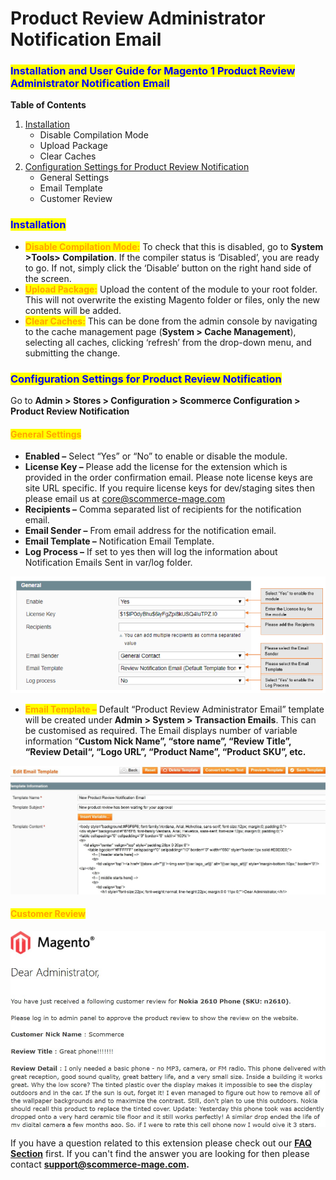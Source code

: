 # Product Review Administrator Notification Email

### <mark style="color:blue;">Installation and User Guide for Magento 1 Product Review Administrator Notification Email</mark>

**Table of Contents**

1. [Installation ](product-review-administrator-notification-email.md#\_bookmark0)
   * Disable Compilation Mode&#x20;
   * Upload Package&#x20;
   * Clear Caches&#x20;
2. [Configuration Settings for Product Review Notification ](product-review-administrator-notification-email.md#\_bookmark4)
   * General Settings&#x20;
   * Email Template&#x20;
   * Customer Review&#x20;

### <mark style="color:blue;">Installation</mark> <a href="#_bookmark0" id="_bookmark0"></a>

* <mark style="color:orange;">**Disable Compilation Mode:**</mark> To check that this is disabled, go to **System >Tools> Compilation**. If the compiler status is ‘Disabled’, you are ready to go. If not, simply click the ‘Disable’ button on the right hand side of the screen.
* <mark style="color:orange;">**Upload Package:**</mark> Upload the content of the module to your root folder. This will not overwrite the existing Magento folder or files, only the new contents will be added.
* <mark style="color:orange;">**Clear Caches:**</mark> This can be done from the admin console by navigating to the cache management page (**System > Cache Management**), selecting all caches, clicking ‘refresh’ from the drop-down menu, and submitting the change.

### <mark style="color:blue;">Configuration Settings for Product Review Notification</mark> <a href="#_bookmark4" id="_bookmark4"></a>

Go to **Admin > Stores > Configuration > Scommerce Configuration > Product Review Notification**

#### <mark style="color:orange;">General Settings</mark> <a href="#_bookmark5" id="_bookmark5"></a>

* **Enabled –** Select “Yes” or “No” to enable or disable the module.
* **License Key –** Please add the license for the extension which is provided in the order confirmation email. Please note license keys are site URL specific. If you require license keys for dev/staging sites then please email us at [core@scommerce-mage.com](mailto:core@scommerce-mage.com)
* **Recipients –** Comma separated list of recipients for the notification email.
* **Email Sender –** From email address for the notification email.
* **Email Template –** Notification Email Template.
* **Log Process –** If set to yes then will log the information about Notification Emails Sent in var/log folder.

![](../../.gitbook/assets/prodcutreview.jpg)

* <mark style="color:orange;">**Email Template –**</mark> Default “Product Review Administrator Email” template will be created under **Admin > System > Transaction Emails**. This can be customised as required. The Email displays number of variable information “**Custom Nick Name”, “store name”, “Review Title”, “Review Detail“, “Logo URL”, “Product Name”, “Product SKU”, etc.**

![](<../../.gitbook/assets/2 (60)>)

#### <mark style="color:orange;">Customer Review</mark> <a href="#_bookmark7" id="_bookmark7"></a>

![](<../../.gitbook/assets/3 (70)>)

If you have a question related to this extension please check out our [**FAQ Section**](https://www.scommerce-mage.com/magento-product-review-notification-email.html#faq) first. If you can't find the answer you are looking for then please contact [**support@scommerce-mage.com**](mailto:core@scommerce-mage.com)**.**
